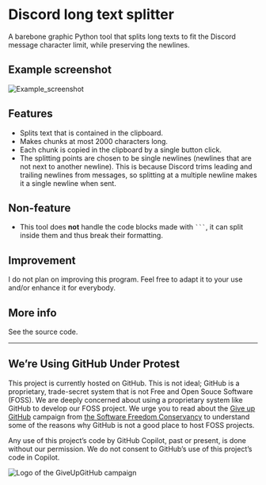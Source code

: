 # Discord long text splitter

A barebone graphic Python tool that splits long texts to fit the Discord message character limit, while preserving the newlines.

## Example screenshot

![Example_screenshot](https://github.com/Myvh/Discord-long-text-splitter/assets/68384832/4a36eb52-7ed1-47d6-b4d9-418abef0e8de)

## Features

- Splits text that is contained in the clipboard.
- Makes chunks at most 2000 characters long.
- Each chunk is copied in the clipboard by a single button click.
- The splitting points are chosen to be single newlines (newlines that are not next to another newline). This is because Discord trims leading and trailing newlines from messages, so splitting at a multiple newline makes it a single newline when sent.

## Non-feature

- This tool does **not** handle the code blocks made with ` ``` `, it can split inside them and thus break their formatting.

## Improvement

I do not plan on improving this program. Feel free to adapt it to your use and/or enhance it for everybody.

## More info

See the source code.

---

## We’re Using GitHub Under Protest

This project is currently hosted on GitHub.  This is not ideal; GitHub is a
proprietary, trade-secret system that is not Free and Open Souce Software
(FOSS).  We are deeply concerned about using a proprietary system like GitHub
to develop our FOSS project. We urge you to read about the
[Give up GitHub](https://GiveUpGitHub.org) campaign from
[the Software Freedom Conservancy](https://sfconservancy.org) to understand
some of the reasons why GitHub is not a good place to host FOSS projects.

Any use of this project’s code by GitHub Copilot, past or present, is done
without our permission.  We do not consent to GitHub’s use of this project’s
code in Copilot.

![Logo of the GiveUpGitHub campaign](https://sfconservancy.org/img/GiveUpGitHub.png)
